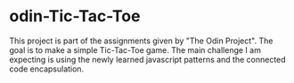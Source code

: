 # odin-Tic-Tac-Toe

This project is part of the assignments given by "The Odin Project". The goal is to make a simple Tic-Tac-Toe game. The main challenge I am expecting is using the newly learned javascript patterns and the connected code encapsulation.
